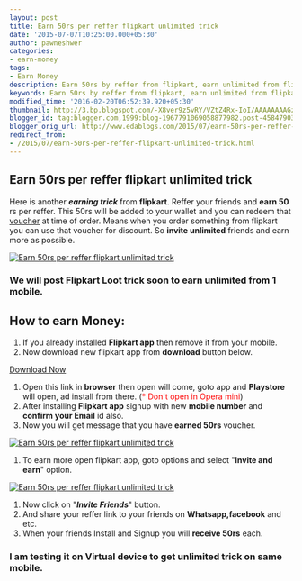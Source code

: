 ```yaml
---
layout: post
title: Earn 50rs per reffer flipkart unlimited trick
date: '2015-07-07T10:25:00.000+05:30'
author: pawneshwer
categories:
- earn-money
tags:
- Earn Money
description: Earn 50rs by reffer from flipkart, earn unlimited from flipkart and shop from flipkart,Limited trick avail this earning trick,July 2015 earning trick 50 rs
keywords: Earn 50rs by reffer from flipkart, earn unlimited from flipkart and shop from flipkart,Limited trick avail this earning trick,July 2015 earning trick 50 rs
modified_time: '2016-02-20T06:52:39.920+05:30'
thumbnail: http://3.bp.blogspot.com/-X8ver9z5vRY/VZtZ4Rx-IoI/AAAAAAAAGzA/DZqEIhI0c4Q/s72-c/Earn-50rs-per-reffer-flipkart-unlimited-trick-logo.jpg
blogger_id: tag:blogger.com,1999:blog-1967791069058877982.post-4584790310438682344
blogger_orig_url: http://www.edablogs.com/2015/07/earn-50rs-per-reffer-flipkart-unlimited-trick.html
redirect_from:
- /2015/07/earn-50rs-per-reffer-flipkart-unlimited-trick.html
---
```


## Earn 50rs per reffer flipkart unlimited trick

Here is another **_earning trick_** from **flipkart**. Reffer your friends and **earn 50** rs per reffer. This 50rs will be added to your wallet and you can redeem that [voucher](http://en.wikipedia.org/wiki/Voucher "Voucher") at time of order. Means when you order something from flipkart you can use that voucher for discount. So **invite unlimited** friends and earn more as possible.

[![Earn 50rs per reffer flipkart unlimited trick](http://3.bp.blogspot.com/-X8ver9z5vRY/VZtZ4Rx-IoI/AAAAAAAAGzA/DZqEIhI0c4Q/s1600/Earn-50rs-per-reffer-flipkart-unlimited-trick-logo.jpg "Earn 50rs per reffer flipkart unlimited trick")](http://3.bp.blogspot.com/-X8ver9z5vRY/VZtZ4Rx-IoI/AAAAAAAAGzA/DZqEIhI0c4Q/s1600/Earn-50rs-per-reffer-flipkart-unlimited-trick-logo.jpg)

### We will post Flipkart Loot trick soon to earn unlimited from 1 mobile.

## How to earn Money:

1.  If you already installed **Flipkart app** then remove it from your mobile.
2.  Now download new flipkart app from **download** button below.

[Download Now](https://dl.flipkart.com/dl/referral?code=dog5uu)

1.  Open this link in **browser** then open will come, goto app and **Playstore** will open, ad install from there. (<span style="color: red;">* Don't open in Opera mini</span>)
2.  After installing **Flipkart app** signup with new **mobile number** and **confirm your Email** id also.
3.  Now you will get message that you have **earned 50rs** voucher.

[![Earn 50rs per reffer flipkart unlimited trick](http://1.bp.blogspot.com/-WiOrfEAVGuI/VZtZ6P0lPeI/AAAAAAAAGzQ/6KcGKwNgATQ/s320/Earn-50rs-per-reffer-flipkart-unlimited-trick.jpg "Earn 50rs per reffer flipkart unlimited trick")](http://1.bp.blogspot.com/-WiOrfEAVGuI/VZtZ6P0lPeI/AAAAAAAAGzQ/6KcGKwNgATQ/s1600/Earn-50rs-per-reffer-flipkart-unlimited-trick.jpg)

1.  To earn more open flipkart app, goto options and select "**Invite and earn**" option.

[![Earn 50rs per reffer flipkart unlimited trick](http://1.bp.blogspot.com/-J0BnakqcGQg/VZtZ6hg4bPI/AAAAAAAAGzU/uYGh12yC_B4/s320/Earn-50rs-per-reffer-flipkart-unlimited-trick2.jpg "Earn 50rs per reffer flipkart unlimited trick")](http://1.bp.blogspot.com/-J0BnakqcGQg/VZtZ6hg4bPI/AAAAAAAAGzU/uYGh12yC_B4/s1600/Earn-50rs-per-reffer-flipkart-unlimited-trick2.jpg)

1.  Now click on "**_Invite Friends_**" button.
2.  And share your reffer link to your friends on **Whatsapp,facebook** and etc.
3.  When your friends Install and Signup you will **receive 50rs** each.

### I am testing it on Virtual device to get unlimited trick on same mobile.